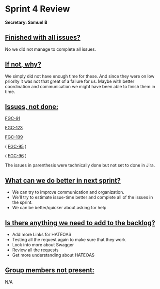 # **Sprint 4 Review** 

**Secretary: Samuel** **B**

## <u>Finished with all issues?</u> 

No we did not manage to complete all issues. 

## <u>**If not, why?**</u>

We simply did not have enough time for these. And since they were on low priority it was not that great of a failure for us. Maybe with better coordination and communication we might have been able to finish them in time.

## **<u>Issues, not done:</u>**

[FGC-91](https://sebastianjones.atlassian.net/browse/FGC-91)

[FGC-123](https://sebastianjones.atlassian.net/browse/FGC-123)

[FGC-109](https://sebastianjones.atlassian.net/browse/FGC-109)

( [FGC-95](https://sebastianjones.atlassian.net/browse/FGC-95) )

( [FGC-96](https://sebastianjones.atlassian.net/browse/FGC-96) )

The issues in parenthesis were technically done but not set to done in Jira.

## **<u>What can we do better in next sprint?</u>**

- We can try to improve communication and organization. 
- We'll try to estimate issue-time better and complete all of the issues in the sprint.
- We can be better/quicker about asking for help. 



## **<u>Is there anything we need to add to the backlog?</u>**

- Add more Links for HATEOAS
- Testing all the request again to make sure that they work
- Look into more about Swagger
- Review all the requests
- Get more understanding about HATEOAS



## <u>Group members not present:</u> 

N/A
